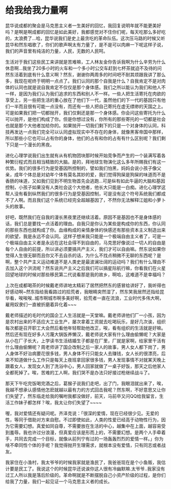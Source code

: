 # 给我给我力量啊


昆华说成都的聚会是马克思主义者一生美好的回忆，我回复说明年就不能更美好吗？是啊是啊成都的回忆是如此美好，我都感觉对不住你们呢，每天吃那么多好吃的，太浪费了...哈，昆华说我们是史上最贪吃的革命队伍。这次压马路的时候又听昆华和然东唱歌了，你们的歌声啊太有力量了，是不是可以肉麻一下呢这样子说，我们的声音里有纯洁的力量，人民，无数的人民呵。

生活对于我们这些民工来讲就是苦难嘛，工人林友金你告诉我啊为什么辛劳为什么休息啊...我坐了20多小时的火车和一个多小时公交车赶到七杯茶就迫不及待的问然东活着到底有什么意义啊？然东，谢谢你两周多的时间吧不耐其烦跟我讲了那么多，我现在呢终于明明一点点了。我们认同的那个自我是什么？自我肯定不是对肉体的认同也就是说自我肯定不仅仅是那个身体感。我们之所以能认为我们和他人不一样，是因为我们认为我们追求的东西和别人不一样。一些人把生活寄托在肉欲的享受上，另一些把生活的重心放在了他们下一代，虽然他们的下一代的基因只有他们一半而且很有可能一点没有，而还有一些人把自己寄托在虚无缥缈的天国之上。可是如果我们把一切都抛开，我们仅剩还是那一个身体感。你会问这些寄托为什么可以抛开，是他们构成了你。但是你想过没有，你所有的那些寄托的一切都是社会也就是那个大他者加给你的。如果抛开一切我们剩下的只是一个对身体的认同，科技再发达一点我们完全可以认同虚拟现实中不存在的身体，就像黑客帝国中那样，所以那些小它也可以占有你的身体，他们的占有和你的占有有什么区别呢？我们剩下只是一个漫长的黑夜。

进化心理学说我们出生就有从有机物团块那时候开始竞争而产生的一个装满写着各种繁衍程式而且相当精致的大脑。是的，拜地球生物演化这么多年所赐我们有这一优势。我们的很多行为是受基因所控制的，譬如我们怕黑，妈妈会说小孩子像父亲，成年个体总是对幼年个体有莫名其妙的爱，我们觉得狗屎是狗屎的味道而不是香肠的味道，又如我们见到不明生物首先会逃跑...可是纵有如此牛逼的大脑和基因控制，小孩子如果没有人类社会这个大他者，他长大只能是一白痴。进化心理学这帮人没有看到纵然我们的很多行为是受基因控制，可是没有这个符号系统我们都成不了人啊。而且我们这个系统已经完全超越基因了，不然你无法解释江姐和小萝卜头的故事。

好吧，既然我们在自我的漫长黑夜里还继续活着。原因不是基因也不是身体感的话，我们总是要找一点活着的理由。自我只是你认为某些是构成你的东西，你认同的那些东西也就构成了你。血缘构成的亲情身体的快感还有那些资本主义制造出来的欲望，我是永远不会认同。这样子想来我只能是一个极端自由主义者了，可是一个极端自由主义者是永远在这社会得不到自由的，马克思好像说过一切人的自由是每个人自由的前提，所以讲必须要搞共产主义，我们才可以自由嘛。然东说如果你觉得人生很无聊而且你又不去自杀的话，为什么不找点稍微不无聊的东西呢？是啊，整个共产主义运动难道不是人类史是最波澜壮阔的运动吗？我们有什么理由不去加入这个洪流呢？然东说共产主义之后我们可以搞星际航行嘛，你看我们在火星回望地球的时候对那些移民第二代说看那是我的故乡，啊哈，这难道不是幸福吗？

上次在成都喝茶的时候戴老师讲地太精彩了居然把然东的感冒给讲好了，我听得也好感动啊~然东指给我看路过的拾荒者，我眼睛突然湿了，然东笑我居然还指给昆华看，唉唉唉..城市啊城市啊多美好啊，拾荒者一直在流浪，工业时代多伟大啊，雇用奴隶们一直被折磨着异化着~~~

戴老师描述的毛时代的国企工人生活就是一天堂嘛。戴老师讲他们厂一小孩，因为是农村出来的不适应大工业生产，屡次拿着工资就去吃喝玩乐，是好几次诶，组织每次都是召开职工大会然后看他年轻帮助他改正，唉，看有组织的生活就是好嘛。然后还有现在好多人污蔑大锅饭养懒汉，戴老师说大家有什么理由偷懒呢？大家是从小在厂子长大，上学读书生活结婚生子都是在厂里，厂就是家啊，给家里干活有什么理由偷懒呢？周老师讲了国企改制之后一家人的故事，男人女人都下岗了，男人身体不好治病要花很多钱，男人身体不行只能女人去赚钱，女人长的很漂亮，后来不知道做什么工作只是每天上夜班拿回家很多钱，男人发现事情不对就某天晚上跟着女人，发现女人到了洗浴中心，男人回家就做了一桌子好饭，那天之后他家人全都死掉了。唉，苦难的工人啊，我们哭不是办法只好接过枪继续战斗了。

那天下午吃完饭喝完酒之后，葛猴子说我们走吧，出了门，我眼泪就出来了，唉，我越不想承认感情他怎麽就越以最有力的方式回击我呢？然东啊，不好意思又让你们失望了，然东临走给我的嘱咐我都没做好，前天，马前卒又问QQ给我留言，生活工作妹子都怎样？唉，我太让你们失望了~~~~

喔，我对爱情还有疑问呢。齐泽克说：「很深的爱情，现在已经很少见。无爱的性，等同于借助对方来自慰。不过即使如此，人类的性爱已经高于动物性行为，因为它需要幻想。真爱如同自尊，不需要放在生活的中心，越集中在上面，越容易受到羞辱。我也许过分浪漫，但真爱应该是形而上的，不需要幻想。是两个人手牵着手，共同去完成一个目标，就像从前列宁有过的一场轰轰烈烈的爱情一样。」你为啥不牵同性个体的手呢？我觉得抛开生理需求，就根本没有爱情，只有同志或者战友。

我家住在小渔村，我太爷爷的时候我家就是渔民了，我爸爸现在是个小鱼贩，我估计要是民工了。我说这个的时候昆华还说诶你这人很有冷幽默嘛.太爷爷..我家没有过工人所以我是落后阶级的。革命啊就是不断摆脱自己小资产阶级的过程，是你们给我了力量，我们一起见证一个马克思主义者的成长。
